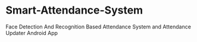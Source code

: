 # Smart-Attendance-System
Face Detection And Recognition Based Attendance System and Attendance Updater Android App
